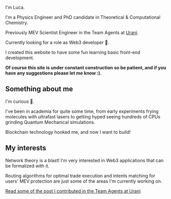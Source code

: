 I'm Luca.

I'm a Physics Engineer and PhD candidate in Theoretical & Computational Chemistry.

Previously MEV Scientist Engineer in the Team Agents at [Urani](https://github.com/urani-trade).

Currently looking for a role as Web3 developer 🚀.

I created this website to have some fun learning basic front-end development. 

**Of course this site is under constant construction so be patient, and if you have any suggestions please let me know :).**


## Something about me

I'm curious 🙂.

I've been in academia for quite some time, from early experiments frying molecules with ultrafast lasers to getting hyped seeing hundreds of CPUs grinding Quantum Mechanical simulations. 

Blockchain technology hooked me, and now I want to build! 

## My interests

Network theory is a blast! I'm very interested in Web3 applications that can be formalized with it.

Routing algorithms for optimal trade execution and intents matching for users' MEV protection are just some of the areas I'm currently working on.

[Read some of the post I contributed in the Team Agents at Urani](https://www.urani.trade/blog)
